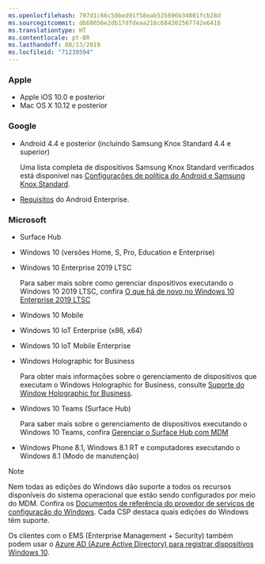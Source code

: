 ```yaml
---
ms.openlocfilehash: 797d1c66c50bed91f58eab535696b34001fcb28d
ms.sourcegitcommit: db68056e2db17dfdeaa216c684302567742e6416
ms.translationtype: HT
ms.contentlocale: pt-BR
ms.lasthandoff: 08/13/2019
ms.locfileid: "71239594"
---
```



### <a name="apple"></a>Apple
- Apple iOS 10.0 e posterior
- Mac OS X 10.12 e posterior

### <a name="google"></a>Google
- Android 4.4 e posterior (incluindo Samsung Knox Standard 4.4 e superior)

  Uma lista completa de dispositivos Samsung Knox Standard verificados está disponível nas [Configurações de política do Android e Samsung Knox Standard](/intune/supported-devices-browsers#supported-samsung-knox-standard-devices).


- [Requisitos](https://support.google.com/work/android/answer/6174145?hl=en) do Android Enterprise.

### <a name="microsoft"></a>Microsoft

- Surface Hub
- Windows 10 (versões Home, S, Pro, Education e Enterprise)
- Windows 10 Enterprise 2019 LTSC

  Para saber mais sobre como gerenciar dispositivos executando o Windows 10 2019 LTSC, confira [O que há de novo no Windows 10 Enterprise 2019 LTSC](https://docs.microsoft.com/en-us/windows/whats-new/ltsc/whats-new-windows-10-2019)
  
- Windows 10 Mobile
- Windows 10 IoT Enterprise (x86, x64)
- Windows 10 IoT Mobile Enterprise
- Windows Holographic for Business

  Para obter mais informações sobre o gerenciamento de dispositivos que executam o Windows Holographic for Business, consulte [Suporte do Window Holographic for Business](../windows-holographic-for-business.md).

- Windows 10 Teams (Surface Hub)

   Para saber mais sobre o gerenciamento de dispositivos executando o Windows 10 Teams, confira [Gerenciar o Surface Hub com MDM](https://docs.microsoft.com/en-us/surface-hub/manage-settings-with-mdm-for-surface-hub)
- Windows Phone 8.1, Windows 8.1 RT e computadores executando o Windows 8.1 (Modo de manutenção)

> [!NOTE]
> Nem todas as edições do Windows dão suporte a todos os recursos disponíveis do sistema operacional que estão sendo configurados por meio do MDM. Confira os [Documentos de referência do provedor de serviços de configuração do Windows](https://docs.microsoft.com/windows/configuration/provisioning-packages/how-it-pros-can-use-configuration-service-providers). Cada CSP destaca quais edições do Windows têm suporte.

Os clientes com o EMS (Enterprise Management + Security) também podem usar o [Azure AD (Azure Active Directory) para registrar dispositivos Windows 10](/intune/windows-enroll).


